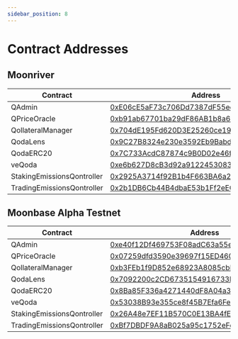 ```yaml
---
sidebar_position: 8
---
```


# Contract Addresses

## Moonriver
| Contract | Address |
| -------- | ------- |
| QAdmin | [0xE06cE5aF73c706Dd7387dF55edC3Db40EE072edE](https://moonriver.moonscan.io/address/0xE06cE5aF73c706Dd7387dF55edC3Db40EE072edE) |
| QPriceOracle | [0xb91ab67701ba29dF86AB1b8a635b8868C44Dc334](https://moonriver.moonscan.io/address/0xb91ab67701ba29dF86AB1b8a635b8868C44Dc334) |
| QollateralManager | [0x704dE195Fd620D3E25260ce19c6EeEe0e219941A](https://moonriver.moonscan.io/address/0x704dE195Fd620D3E25260ce19c6EeEe0e219941A) |
| QodaLens | [0x9C27B8324e230e3592Eb9Babd38Ad142D0A0d153](https://moonriver.moonscan.io/address/0x9C27B8324e230e3592Eb9Babd38Ad142D0A0d153) |
| QodaERC20 | [0x7C733AcdC87874c9B0D02e46f54Cd89173b4a460](https://moonriver.moonscan.io/address/0x7C733AcdC87874c9B0D02e46f54Cd89173b4a460) |
| veQoda | [0xe6b627D8cB3d92a91224530836DD291FE560781D](https://moonriver.moonscan.io/address/0xe6b627D8cB3d92a91224530836DD291FE560781D) |
| StakingEmissionsQontroller | [0x2925A3714f92B1b4F663BA6a2A7de8a41a2207D8](https://moonriver.moonscan.io/address/0x2925A3714f92B1b4F663BA6a2A7de8a41a2207D8) |
| TradingEmissionsQontroller | [0x2b1DB6Cb44B4dbaE53b1Ff2eECe5960fA66d83f2](https://moonriver.moonscan.io/address/0x2b1DB6Cb44B4dbaE53b1Ff2eECe5960fA66d83f2) |



## Moonbase Alpha Testnet
| Contract | Address |
|---|---|
| QAdmin | [0xe40f12Df469753F08adC63a55eCeca82dfA9c33a](https://moonbase.moonscan.io/address/0xe40f12Df469753F08adC63a55eCeca82dfA9c33a) |
| QPriceOracle | [0x07259dfd3590e39697f15ED4608568a0cE20F556](https://moonbase.moonscan.io/address/0x07259dfd3590e39697f15ED4608568a0cE20F556) |
| QollateralManager | [0xb3FEb1f9D852e68923A8085cbE2AD1Abb568b531](https://moonbase.moonscan.io/address/0xb3FEb1f9D852e68923A8085cbE2AD1Abb568b531) |
| QodaLens | [0x7092200c2CD6735154916733F222641f04382e1f](https://moonbase.moonscan.io/address/0x7092200c2CD6735154916733F222641f04382e1f) |
| QodaERC20 | [0x8Ba85F336a4271440dF8A04a3866a7A46722a40B](https://moonbase.moonscan.io/address/0x8Ba85F336a4271440dF8A04a3866a7A46722a40B) |
| veQoda | [0x53038B93e355ce8f45B7Efa6Fe4f281a0CCA2Be1](https://moonbase.moonscan.io/address/0x53038B93e355ce8f45B7Efa6Fe4f281a0CCA2Be1) |
| StakingEmissionsQontroller | [0x26A48e7EF11B570C0E13BA4fE9D962Acdd74671e](https://moonbase.moonscan.io/address/0x26A48e7EF11B570C0E13BA4fE9D962Acdd74671e) |
| TradingEmissionsQontroller | [0xBf7DBDF9A8aB025a95c1752eFd7B15c44C6d095f](https://moonbase.moonscan.io/address/0xBf7DBDF9A8aB025a95c1752eFd7B15c44C6d095f) |
